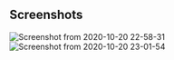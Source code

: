 ## Screenshots
![Screenshot from 2020-10-20 22-58-31](https://user-images.githubusercontent.com/33038093/96624107-ee727f00-1329-11eb-86b1-ff25e36c5810.png)
![Screenshot from 2020-10-20 23-01-54](https://user-images.githubusercontent.com/33038093/96624110-efa3ac00-1329-11eb-8158-446f897039fc.png)
